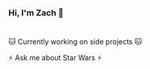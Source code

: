 ### Hi, I'm Zach 👋

#

 :cat: Currently working on side projects :cat:


 ⚡ Ask me about Star Wars ⚡
